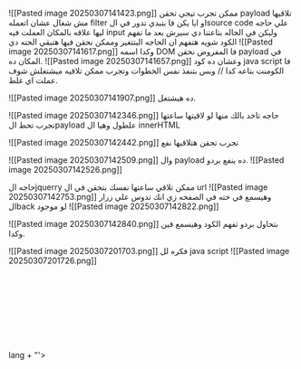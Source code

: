 ![[Pasted image 20250307141423.png]]
ممكن تجرب تيجي تحقن payload تلاقيها مش شغال عشان اتعمله filter او ايا يكن فا بتبدي تدور في الsource code علي حاجه ليها علاقه بالمكان العملت فيه input وليكن في الحاله بتاعتنا دي سيرش بعد ما تفهم الكود شويه هتفهم ان الحاجه البتتغير وممكن نحقن فيها هتبقي الحته دي 
![[Pasted image 20250307141617.png]]
وكدا اسمه DOM فا المفروض نحقن payload في المكان ده.
![[Pasted image 20250307141657.png]]
وعشان ده كود java script فا الكومنت بتاعه كدا // وبس بتنفذ نفس الخطوات وتجرب ممكن تلاقيه ميشتغلش شوف عملت اي غلط.

![[Pasted image 20250307141907.png]]
ده هيشتغل.

![[Pasted image 20250307142346.png]]
حاجه تاخد بالك منها لو لاقيتها ساعتها تجرب تحط الpayload علطول وهيا ال innerHTML 

![[Pasted image 20250307142442.png]]
تجرب تحقن هتلاقيها نفع

![[Pasted image 20250307142509.png]]
وال payload ده ينفع بردو.
![[Pasted image 20250307142526.png]]

حاجه الjquerry ممكن تلاقي ساعتها نفسك بتحقن في ال url ![[Pasted image 20250307142753.png]]
وهيسمع في حته في الصفحه زي انك تدوس علي زرار الback لو موجود
![[Pasted image 20250307142822.png]]

![[Pasted image 20250307142840.png]]
بتحاول بردو تفهم الكود وهيسمع فين وكدا.


![[Pasted image 20250307201703.png]]
فكره لل java script 
![[Pasted image 20250307201726.png]]



lang + "'><svg onload=confirm()>